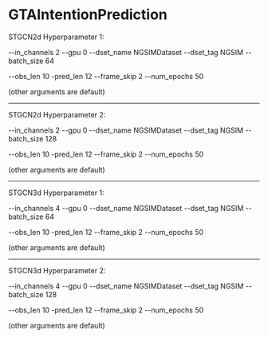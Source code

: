 # GTAIntentionPrediction
STGCN2d Hyperparameter 1: 

--in_channels 2 --gpu 0 --dset_name NGSIMDataset --dset_tag NGSIM --batch_size 64 

--obs_len 10 -pred_len 12 --frame_skip 2 --num_epochs 50

(other arguments are default)

-----------------------------------
STGCN2d Hyperparameter 2:

--in_channels 2 --gpu 0 --dset_name NGSIMDataset --dset_tag NGSIM --batch_size 128 

--obs_len 10 -pred_len 12 --frame_skip 2 --num_epochs 50

(other arguments are default)

-----------------------------------

STGCN3d Hyperparameter 1: 

--in_channels 4 --gpu 0 --dset_name NGSIMDataset --dset_tag NGSIM --batch_size 64 

--obs_len 10 -pred_len 12 --frame_skip 2 --num_epochs 50

(other arguments are default)

------------------------------------

STGCN3d Hyperparameter 2: 

--in_channels 4 --gpu 0 --dset_name NGSIMDataset --dset_tag NGSIM --batch_size 128 

--obs_len 10 -pred_len 12 --frame_skip 2 --num_epochs 50

(other arguments are default)
